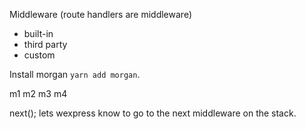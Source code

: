 Middleware
(route handlers are middleware)

- built-in
- third party
- custom

Install morgan `yarn add morgan`.

m1
m2
m3
m4

next(); lets wexpress know to go to the next middleware on the stack.